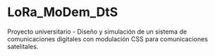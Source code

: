 # LoRa_MoDem_DtS
Proyecto universitario - Diseño y simulación de un sistema de comunicaciones digitales con modulación CSS para comunicaciones satelitales.
